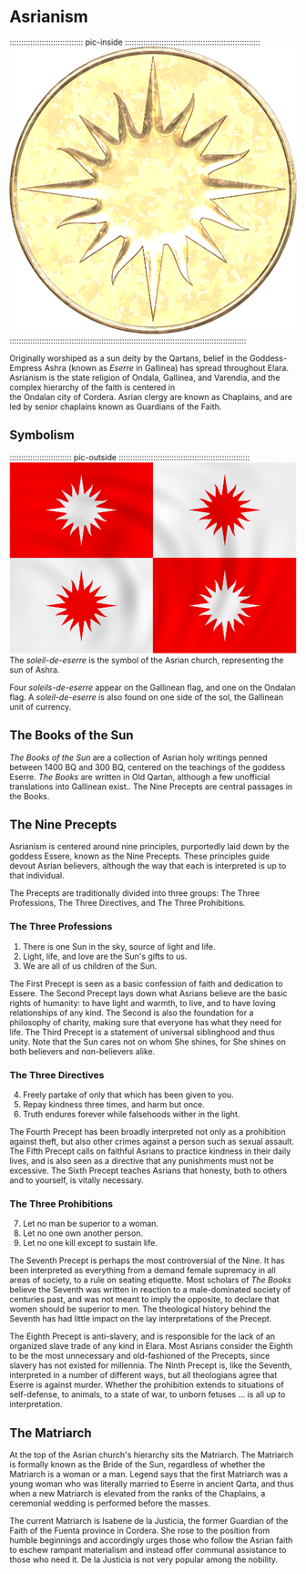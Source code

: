 # Asrianism

:::::::::::::::::::::::::::::::: pic-inside :::::::::::::::::::::::::::::::::::::::::::::::::::::::::::
![Soleil-de-Essere](assets/Symbols/Soleil-de-Eserre.png "Soleil-de-Essere")
:::::::::::::::::::::::::::::::::::::::::::::::::::::::::::::::::::::::::::::::::::::::::::::::::::::::

Originally worshiped as a sun deity by the Qartans, belief in the Goddess-Empress Ashra 
(known as *Eserre* in Gallinea) has spread throughout Elara. Asrianism is the state religion 
of Ondala, Gallinea, and Varendia, and the complex hierarchy of the faith is centered in  
the Ondalan city of Cordera. Asrian clergy are known as Chaplains, and are led by senior
chaplains known as Guardians of the Faith.

## Symbolism

::::::::::::::::::::::::::: pic-outside :::::::::::::::::::::::::::::::::::::::::::::::::::::::::
![Four soleils-de-essere in the Gallinean flag](assets/Flags/Gallinea.png "Four soleils-de-essere in the Gallinean flag")
The *soleil-de-eserre* is the symbol of the Asrian church, representing the sun of Ashra.

Four *soleils-de-eserre* appear on the Gallinean flag, and one on the Ondalan flag. 
A *soleil-de-eserre* is also found on one side of the sol, the Gallinean unit of currency.

## The Books of the Sun

*The Books of the Sun* are a collection of Asrian holy writings penned between 1400 BQ and 300 BQ, 
centered on the teachings of the goddess Eserre. *The Books* are written in Old Qartan, although a
few unofficial translations into Gallinean exist.. The Nine Precepts are central passages in the Books.

## The Nine Precepts

Asrianism is centered around nine principles, purportedly laid down by the goddess Essere, known as the Nine Precepts.
These principles guide devout Asrian believers, although the way that each is interpreted is up to 
that individual.

The Precepts are traditionally divided into three groups: The Three Professions, The Three Directives, and The Three Prohibitions.

### The Three Professions

1. There is one Sun in the sky, source of light and life.
2. Light, life, and love are the Sun's gifts to us.
3. We are all of us children of the Sun.

The First Precept is seen as a basic confession of faith and dedication to Essere. 
The Second Precept lays down what Asrians believe are the basic rights of humanity:
to have light and warmth, to live, and to have loving relationships of any kind.
The Second is also the foundation for a philosophy of charity, making sure that
everyone has what they need for life. The Third Precept is a statement of universal
siblinghood and thus unity. Note that the Sun cares not on whom She shines, for
She shines on both believers and non-believers alike.

### The Three Directives

4. Freely partake of only that which has been given to you.
5. Repay kindness three times, and harm but once.
6. Truth endures forever while falsehoods wither in the light.

The Fourth Precept has been broadly interpreted not only as a prohibition against
theft, but also other crimes against a person such as sexual assault. The Fifth
Precept calls on faithful Asrians to practice kindness in their daily lives, and
is also seen as a directive that any punishments must not be excessive. The
Sixth Precept teaches Asrians that honesty, both to others and to yourself, is
vitally necessary.

### The Three Prohibitions

7. Let no man be superior to a woman.
8. Let no one own another person.
9. Let no one kill except to sustain life.

The Seventh Precept is perhaps the most controversial of the Nine. It has been interpreted as
everything from a demand female supremacy in all areas of society, to a rule on seating
etiquette. Most scholars of *The Books* believe the Seventh was written in reaction
to a male-dominated society of centuries past, and was not meant to imply the opposite, to declare
that women should be superior to men. The theological history behind the Seventh has had
little impact on the lay interpretations of the Precept.

The Eighth Precept is anti-slavery, and is responsible for the lack of an organized slave
trade of any kind in Elara. Most Asrians consider the Eighth to be the most unnecessary and
old-fashioned of the Precepts, since slavery has not existed for millennia. The Ninth Precept
is, like the Seventh, interpreted in a number of different ways, but all theologians agree
that Eserre is against murder. Whether the prohibition extends to situations of self-defense, 
to animals, to a state of war, to unborn fetuses ... is all up to interpretation.

## The Matriarch

At the top of the Asrian church's hierarchy sits the Matriarch. The Matriarch is formally
known as the Bride of the Sun, regardless of whether the Matriarch is a woman or a man.
Legend says that the first Matriarch was a young woman who was literally married to Eserre in
ancient Qarta, and thus when a new Matriarch is elevated from the ranks of the Chaplains,
a ceremonial wedding is performed before the masses.

The current Matriarch is Isabene de la Justicia, the former Guardian of the Faith of
the Fuenta province in Cordera. She rose to the position from humble beginnings and 
accordingly urges those who follow the Asrian faith to eschew rampant materialism and 
instead offer communal assistance to those who need it. De la Justicia is not very popular
among the nobility.


